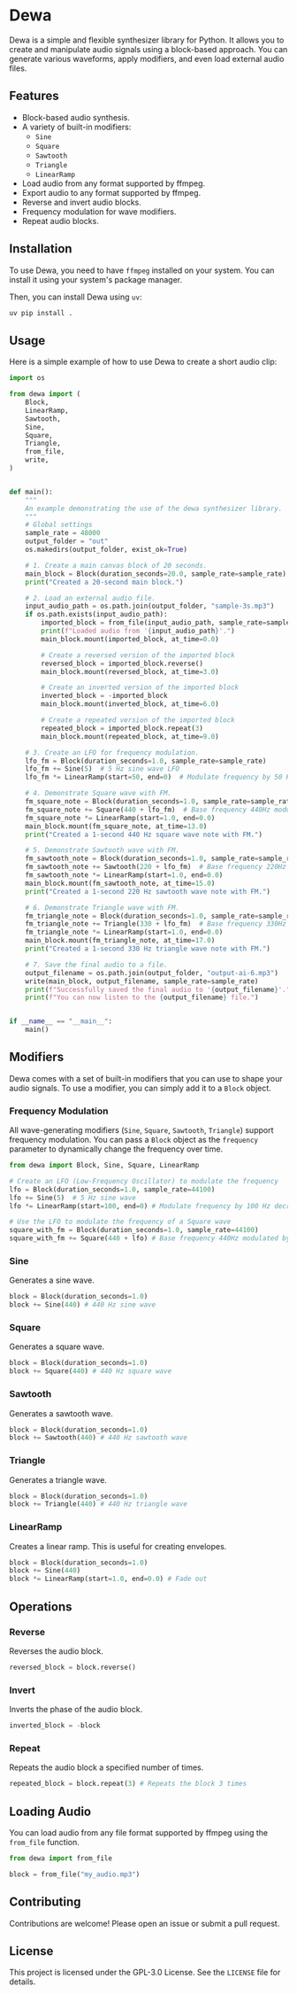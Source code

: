 # Dewa

Dewa is a simple and flexible synthesizer library for Python. It allows you to create and manipulate audio signals using a block-based approach. You can generate various waveforms, apply modifiers, and even load external audio files.

## Features

*   Block-based audio synthesis.
*   A variety of built-in modifiers:
    *   `Sine`
    *   `Square`
    *   `Sawtooth`
    *   `Triangle`
    *   `LinearRamp`
*   Load audio from any format supported by ffmpeg.
*   Export audio to any format supported by ffmpeg.
*   Reverse and invert audio blocks.
*   Frequency modulation for wave modifiers.
*   Repeat audio blocks.

## Installation

To use Dewa, you need to have `ffmpeg` installed on your system. You can install it using your system's package manager.

Then, you can install Dewa using `uv`:

```bash
uv pip install .
```

## Usage

Here is a simple example of how to use Dewa to create a short audio clip:

```python
import os

from dewa import (
    Block,
    LinearRamp,
    Sawtooth,
    Sine,
    Square,
    Triangle,
    from_file,
    write,
)


def main():
    """
    An example demonstrating the use of the dewa synthesizer library.
    """
    # Global settings
    sample_rate = 48000
    output_folder = "out"
    os.makedirs(output_folder, exist_ok=True)

    # 1. Create a main canvas block of 20 seconds.
    main_block = Block(duration_seconds=20.0, sample_rate=sample_rate)
    print("Created a 20-second main block.")

    # 2. Load an external audio file.
    input_audio_path = os.path.join(output_folder, "sample-3s.mp3")
    if os.path.exists(input_audio_path):
        imported_block = from_file(input_audio_path, sample_rate=sample_rate)
        print(f"Loaded audio from '{input_audio_path}'.")
        main_block.mount(imported_block, at_time=0.0)

        # Create a reversed version of the imported block
        reversed_block = imported_block.reverse()
        main_block.mount(reversed_block, at_time=3.0)

        # Create an inverted version of the imported block
        inverted_block = -imported_block
        main_block.mount(inverted_block, at_time=6.0)

        # Create a repeated version of the imported block
        repeated_block = imported_block.repeat(3)
        main_block.mount(repeated_block, at_time=9.0)

    # 3. Create an LFO for frequency modulation.
    lfo_fm = Block(duration_seconds=1.0, sample_rate=sample_rate)
    lfo_fm += Sine(5)  # 5 Hz sine wave LFO
    lfo_fm *= LinearRamp(start=50, end=0)  # Modulate frequency by 50 Hz decreasing to 0

    # 4. Demonstrate Square wave with FM.
    fm_square_note = Block(duration_seconds=1.0, sample_rate=sample_rate)
    fm_square_note += Square(440 + lfo_fm)  # Base frequency 440Hz modulated by LFO
    fm_square_note *= LinearRamp(start=1.0, end=0.0)
    main_block.mount(fm_square_note, at_time=13.0)
    print("Created a 1-second 440 Hz square wave note with FM.")

    # 5. Demonstrate Sawtooth wave with FM.
    fm_sawtooth_note = Block(duration_seconds=1.0, sample_rate=sample_rate)
    fm_sawtooth_note += Sawtooth(220 + lfo_fm)  # Base frequency 220Hz modulated by LFO
    fm_sawtooth_note *= LinearRamp(start=1.0, end=0.0)
    main_block.mount(fm_sawtooth_note, at_time=15.0)
    print("Created a 1-second 220 Hz sawtooth wave note with FM.")

    # 6. Demonstrate Triangle wave with FM.
    fm_triangle_note = Block(duration_seconds=1.0, sample_rate=sample_rate)
    fm_triangle_note += Triangle(330 + lfo_fm)  # Base frequency 330Hz modulated by LFO
    fm_triangle_note *= LinearRamp(start=1.0, end=0.0)
    main_block.mount(fm_triangle_note, at_time=17.0)
    print("Created a 1-second 330 Hz triangle wave note with FM.")

    # 7. Save the final audio to a file.
    output_filename = os.path.join(output_folder, "output-ai-6.mp3")
    write(main_block, output_filename, sample_rate=sample_rate)
    print(f"Successfully saved the final audio to '{output_filename}'.")
    print(f"You can now listen to the {output_filename} file.")


if __name__ == "__main__":
    main()

```

## Modifiers

Dewa comes with a set of built-in modifiers that you can use to shape your audio signals. To use a modifier, you can simply add it to a `Block` object.

### Frequency Modulation

All wave-generating modifiers (`Sine`, `Square`, `Sawtooth`, `Triangle`) support frequency modulation. You can pass a `Block` object as the `frequency` parameter to dynamically change the frequency over time.

```python
from dewa import Block, Sine, Square, LinearRamp

# Create an LFO (Low-Frequency Oscillator) to modulate the frequency
lfo = Block(duration_seconds=1.0, sample_rate=44100)
lfo += Sine(5)  # 5 Hz sine wave
lfo *= LinearRamp(start=100, end=0) # Modulate frequency by 100 Hz decreasing to 0

# Use the LFO to modulate the frequency of a Square wave
square_with_fm = Block(duration_seconds=1.0, sample_rate=44100)
square_with_fm += Square(440 + lfo) # Base frequency 440Hz modulated by LFO
```

### Sine

Generates a sine wave.

```python
block = Block(duration_seconds=1.0)
block += Sine(440) # 440 Hz sine wave
```

### Square

Generates a square wave.

```python
block = Block(duration_seconds=1.0)
block += Square(440) # 440 Hz square wave
```

### Sawtooth

Generates a sawtooth wave.

```python
block = Block(duration_seconds=1.0)
block += Sawtooth(440) # 440 Hz sawtooth wave
```

### Triangle

Generates a triangle wave.

```python
block = Block(duration_seconds=1.0)
block += Triangle(440) # 440 Hz triangle wave
```

### LinearRamp

Creates a linear ramp. This is useful for creating envelopes.

```python
block = Block(duration_seconds=1.0)
block += Sine(440)
block *= LinearRamp(start=1.0, end=0.0) # Fade out
```

## Operations

### Reverse

Reverses the audio block.

```python
reversed_block = block.reverse()
```

### Invert

Inverts the phase of the audio block.

```python
inverted_block = -block
```

### Repeat

Repeats the audio block a specified number of times.

```python
repeated_block = block.repeat(3) # Repeats the block 3 times
```

## Loading Audio

You can load audio from any file format supported by ffmpeg using the `from_file` function.

```python
from dewa import from_file

block = from_file("my_audio.mp3")
```

## Contributing

Contributions are welcome! Please open an issue or submit a pull request.

## License

This project is licensed under the GPL-3.0 License. See the `LICENSE` file for details.
